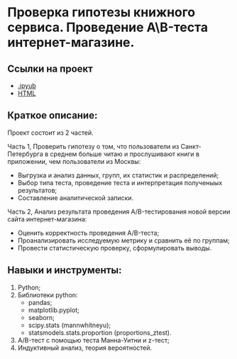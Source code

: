# Проверка гипотезы книжного сервиса. Проведение A\B-теста интернет-магазине.

## Ссылки на проект
- [.ipyub]()
- [HTML]()

## Краткое описание:
Проект состоит из 2 частей.

Часть 1, Проверить гипотезу о том, что пользователи из Санкт-Петербурга в среднем больше читаю и прослушивают книги в приложении, чем пользователи из Москвы:
- Выгрузка и анализ данных, групп, их статистик и распределений;
- Выбор типа теста, проведение теста и интерпретация полученыых результатов;
- Составление аналитической записки.

Часть 2, Анализ результата проведения A/B-тестирования новой версии сайта интернет-магазина:
- Оценить корректность проведения A/B-теста;
- Проанализировать исследуемую метрику и сравнить её по группам;
- Провести статистическую проверку, сформулировать выводы.

## Навыки и инструменты:
1. Python;
2. Библиотеки python:
   - pandas;
   - matplotlib.pyplot;
   - seaborn;
   - scipy.stats (mannwhitneyu);
   - statsmodels.stats.proportion (proportions_ztest).
3. A/B-тест с помощью теста Манна-Уитни и z-тест;
4. Индуктивный анализ, теория вероятностей.
